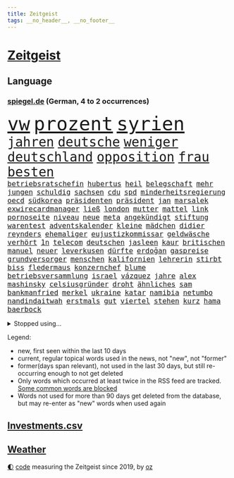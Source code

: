 ```yaml
---
title: Zeitgeist
tags: __no_header__, __no_footer__
---
```


# [Zeitgeist](https://oliz.io/zeitgeist/)

## Language

<h3><a href="https://www.spiegel.de" target="_blank">spiegel.de</a> (German, 4 to 2 occurrences)</h3>
<p style="font-family:monospace">
<span style="font-size:32pt"><a href="news_links.html#vw" class="current">vw</a></span>
<span style="font-size:32pt"><a href="news_links.html#prozent" class="current">prozent</a></span>
<span style="font-size:32pt"><a href="news_links.html#syrien" class="current">syrien</a></span>
<br>
<span style="font-size:22pt"><a href="news_links.html#jahren" class="current">jahren</a></span>
<span style="font-size:22pt"><a href="news_links.html#deutsche" class="current">deutsche</a></span>
<span style="font-size:22pt"><a href="news_links.html#weniger" class="current">weniger</a></span>
<span style="font-size:22pt"><a href="news_links.html#deutschland" class="current">deutschland</a></span>
<span style="font-size:22pt"><a href="news_links.html#opposition" class="current">opposition</a></span>
<span style="font-size:22pt"><a href="news_links.html#frau" class="current">frau</a></span>
<span style="font-size:22pt"><a href="news_links.html#besten" class="current">besten</a></span>
<br>
<span style="font-size:12pt"><a href="news_links.html#betriebsratschefin" class="current">betriebsratschefin</a></span>
<span style="font-size:12pt"><a href="news_links.html#hubertus" class="current">hubertus</a></span>
<span style="font-size:12pt"><a href="news_links.html#heil" class="current">heil</a></span>
<span style="font-size:12pt"><a href="news_links.html#belegschaft" class="current">belegschaft</a></span>
<span style="font-size:12pt"><a href="news_links.html#mehr" class="current">mehr</a></span>
<span style="font-size:12pt"><a href="news_links.html#jungen" class="current">jungen</a></span>
<span style="font-size:12pt"><a href="news_links.html#schuldig" class="current">schuldig</a></span>
<span style="font-size:12pt"><a href="news_links.html#sachsen" class="current">sachsen</a></span>
<span style="font-size:12pt"><a href="news_links.html#cdu" class="current">cdu</a></span>
<span style="font-size:12pt"><a href="news_links.html#spd" class="current">spd</a></span>
<span style="font-size:12pt"><a href="news_links.html#minderheitsregierung" class="current">minderheitsregierung</a></span>
<span style="font-size:12pt"><a href="news_links.html#oecd" class="current">oecd</a></span>
<span style="font-size:12pt"><a href="news_links.html#südkorea" class="current">südkorea</a></span>
<span style="font-size:12pt"><a href="news_links.html#präsidenten" class="current">präsidenten</a></span>
<span style="font-size:12pt"><a href="news_links.html#präsident" class="current">präsident</a></span>
<span style="font-size:12pt"><a href="news_links.html#jan" class="current">jan</a></span>
<span style="font-size:12pt"><a href="news_links.html#marsalek" class="new">marsalek</a></span>
<span style="font-size:12pt"><a href="news_links.html#exwirecardmanager" class="new">exwirecardmanager</a></span>
<span style="font-size:12pt"><a href="news_links.html#ließ" class="current">ließ</a></span>
<span style="font-size:12pt"><a href="news_links.html#london" class="current">london</a></span>
<span style="font-size:12pt"><a href="news_links.html#mutter" class="current">mutter</a></span>
<span style="font-size:12pt"><a href="news_links.html#mattel" class="new">mattel</a></span>
<span style="font-size:12pt"><a href="news_links.html#link" class="new">link</a></span>
<span style="font-size:12pt"><a href="news_links.html#pornoseite" class="current">pornoseite</a></span>
<span style="font-size:12pt"><a href="news_links.html#niveau" class="current">niveau</a></span>
<span style="font-size:12pt"><a href="news_links.html#neue" class="current">neue</a></span>
<span style="font-size:12pt"><a href="news_links.html#meta" class="current">meta</a></span>
<span style="font-size:12pt"><a href="news_links.html#angekündigt" class="current">angekündigt</a></span>
<span style="font-size:12pt"><a href="news_links.html#stiftung" class="current">stiftung</a></span>
<span style="font-size:12pt"><a href="news_links.html#warentest" class="current">warentest</a></span>
<span style="font-size:12pt"><a href="news_links.html#adventskalender" class="current">adventskalender</a></span>
<span style="font-size:12pt"><a href="news_links.html#kleine" class="current">kleine</a></span>
<span style="font-size:12pt"><a href="news_links.html#mädchen" class="current">mädchen</a></span>
<span style="font-size:12pt"><a href="news_links.html#didier" class="new">didier</a></span>
<span style="font-size:12pt"><a href="news_links.html#reynders" class="new">reynders</a></span>
<span style="font-size:12pt"><a href="news_links.html#ehemaliger" class="current">ehemaliger</a></span>
<span style="font-size:12pt"><a href="news_links.html#eujustizkommissar" class="new">eujustizkommissar</a></span>
<span style="font-size:12pt"><a href="news_links.html#geldwäsche" class="current">geldwäsche</a></span>
<span style="font-size:12pt"><a href="news_links.html#verhört" class="current">verhört</a></span>
<span style="font-size:12pt"><a href="news_links.html#1n" class="new">1n</a></span>
<span style="font-size:12pt"><a href="news_links.html#telecom" class="new">telecom</a></span>
<span style="font-size:12pt"><a href="news_links.html#deutschen" class="current">deutschen</a></span>
<span style="font-size:12pt"><a href="news_links.html#jasleen" class="new">jasleen</a></span>
<span style="font-size:12pt"><a href="news_links.html#kaur" class="new">kaur</a></span>
<span style="font-size:12pt"><a href="news_links.html#britischen" class="current">britischen</a></span>
<span style="font-size:12pt"><a href="news_links.html#manuel" class="current">manuel</a></span>
<span style="font-size:12pt"><a href="news_links.html#neuer" class="current">neuer</a></span>
<span style="font-size:12pt"><a href="news_links.html#leverkusen" class="current">leverkusen</a></span>
<span style="font-size:12pt"><a href="news_links.html#dürfte" class="current">dürfte</a></span>
<span style="font-size:12pt"><a href="news_links.html#erdoğan" class="current">erdoğan</a></span>
<span style="font-size:12pt"><a href="news_links.html#gaspreise" class="new">gaspreise</a></span>
<span style="font-size:12pt"><a href="news_links.html#grundversorger" class="new">grundversorger</a></span>
<span style="font-size:12pt"><a href="news_links.html#menschen" class="current">menschen</a></span>
<span style="font-size:12pt"><a href="news_links.html#kalifornien" class="current">kalifornien</a></span>
<span style="font-size:12pt"><a href="news_links.html#lehrerin" class="current">lehrerin</a></span>
<span style="font-size:12pt"><a href="news_links.html#stirbt" class="current">stirbt</a></span>
<span style="font-size:12pt"><a href="news_links.html#biss" class="current">biss</a></span>
<span style="font-size:12pt"><a href="news_links.html#fledermaus" class="current">fledermaus</a></span>
<span style="font-size:12pt"><a href="news_links.html#konzernchef" class="current">konzernchef</a></span>
<span style="font-size:12pt"><a href="news_links.html#blume" class="current">blume</a></span>
<span style="font-size:12pt"><a href="news_links.html#betriebsversammlung" class="current">betriebsversammlung</a></span>
<span style="font-size:12pt"><a href="news_links.html#israel" class="current">israel</a></span>
<span style="font-size:12pt"><a href="news_links.html#vázquez" class="new">vázquez</a></span>
<span style="font-size:12pt"><a href="news_links.html#jahre" class="current">jahre</a></span>
<span style="font-size:12pt"><a href="news_links.html#alex" class="current">alex</a></span>
<span style="font-size:12pt"><a href="news_links.html#mashinsky" class="new">mashinsky</a></span>
<span style="font-size:12pt"><a href="news_links.html#celsiusgründer" class="new">celsiusgründer</a></span>
<span style="font-size:12pt"><a href="news_links.html#droht" class="current">droht</a></span>
<span style="font-size:12pt"><a href="news_links.html#ähnliches" class="current">ähnliches</a></span>
<span style="font-size:12pt"><a href="news_links.html#sam" class="current">sam</a></span>
<span style="font-size:12pt"><a href="news_links.html#bankmanfried" class="new">bankmanfried</a></span>
<span style="font-size:12pt"><a href="news_links.html#merkel" class="current">merkel</a></span>
<span style="font-size:12pt"><a href="news_links.html#ukraine" class="current">ukraine</a></span>
<span style="font-size:12pt"><a href="news_links.html#katar" class="current">katar</a></span>
<span style="font-size:12pt"><a href="news_links.html#namibia" class="current">namibia</a></span>
<span style="font-size:12pt"><a href="news_links.html#netumbo" class="new">netumbo</a></span>
<span style="font-size:12pt"><a href="news_links.html#nandindaitwah" class="new">nandindaitwah</a></span>
<span style="font-size:12pt"><a href="news_links.html#erstmals" class="current">erstmals</a></span>
<span style="font-size:12pt"><a href="news_links.html#gut" class="current">gut</a></span>
<span style="font-size:12pt"><a href="news_links.html#viertel" class="current">viertel</a></span>
<span style="font-size:12pt"><a href="news_links.html#stehen" class="current">stehen</a></span>
<span style="font-size:12pt"><a href="news_links.html#kurz" class="current">kurz</a></span>
<span style="font-size:12pt"><a href="news_links.html#hama" class="current">hama</a></span>
<span style="font-size:12pt"><a href="news_links.html#baerbock" class="current">baerbock</a></span>
</p>
<details>
<summary>Stopped using...</summary>
<p class="former" style="font-size:12pt">
lebensmittel(1504) andreas(1503) helfer(1503) april(1502) corona(1502) pressekonferenz(1502) willen(1502) zahlt(1502) covid(1501) eröffnet(1501) software(1501) überall(1501) bahnhof(1500) flugzeuge(1500) schießt(1500) 19(1499) begründung(1499) bidens(1499) bruder(1499) bundesländern(1499) erklärung(1499) hubschrauber(1499) waffe(1499) welle(1499) angeblichen(1498) dauern(1498) mittelmeer(1498) rest(1498) anspruch(1497) oberste(1497) verschoben(1497) anne(1496) entwicklungen(1496) george(1496) welchem(1496) öffnen(1496) 12(1495) erkennen(1495) hoher(1495) lösung(1495) planen(1495) street(1495) super(1495) zurzeit(1495) abstand(1494) islamischen(1494) online(1494) portugal(1494) respekt(1494) 6(1493) anwälte(1493) endspiel(1493) entscheidend(1493) gelegt(1493) kündigte(1493) mordes(1493) tschechien(1493) umwelt(1493) bestätigen(1492) emmanuel(1492) fielen(1492) lehnen(1491) tötet(1491) verpassen(1491) zugelassen(1491) pflanzen(1490) debakel(1489) meint(1489) tatverdächtigen(1489) tonnen(1489) bestehen(1488) überholt(1487) wälder(1486) einreise(1485) geschäftsführer(1485) herr(1485) nerven(1485) empfängt(1483) toter(1483) jüngere(1482) gesamten(1481) zurückgegangen(1479) politikerin(1478) geprägt(1477) gang(1476) orten(1474) schrecken(1473) skeptisch(1473) pleite(1470) provoziert(1468) möglichkeiten(1467) vermisste(1467) verständnis(1467) thüringer(1463) teuren(1444) maschinen(1433) berichtete(1410) expräsidenten(1378) josef(1357) long(1323) gebeten(1319) krieges(1281) abgegeben(1273) videoaufnahmen(1258) müll(1255) kolumbien(1253) kleidung(1246) verbunden(1217) world(1168) hawaii(1163) worum(1146) grünenpolitiker(1128) halbes(1125) gestört(1101) otto(1089) seltene(1079) loch(1073) verletzung(1070) hochzeit(1050) spektakel(1043) inhalte(1041) gerichte(1032) entführung(1026) helikopter(1022) lohnen(1018) 2014(1016) emotionalen(1013) überzeugung(1013) nebenbei(983) brandenburger(979) empfang(979) iranische(965) niedersächsischen(963) humor(949) wall(947) schwarzes(939) heiß(935) ulrich(894) gegenwart(884) nationale(882) setzten(878) schwimmen(875) wozu(875) lena(874) verstoßen(871) entfernen(862) verzeichnet(862) zurückhaltung(846) chinesen(844) subventionen(840) professor(826) wünsche(825) entkommen(824) kündigung(807) eingriff(780) begegnung(778) grenzgebiet(777) 300000(766) alice(756) parallel(750) spion(737) böhmermann(734) flugabwehr(733) wirtschaftliche(728) einstige(727) liberale(723) angriffs(720) steigern(711) größeren(705) überschritten(699) tauchte(697) reichsbürger(695) pokal(686) heimische(685) umstrittener(682) fahnder(681) leistungen(671) ricarda(670) springen(669) baden(660) verschleppt(657) gravierende(656) freiwillige(655) bvb(651) kläger(650) panik(641) dfbpokal(639) uhren(630) basketball(627) wurzeln(626) 15jähriger(625) ausflug(624) hamilton(624) lewis(624) duisburg(620) björn(611) höcke(611) lübeck(600) parlamentswahlen(597) diplomatische(595) 13jährige(584) bar(581) gesundheitlichen(579) erforscht(569) durften(568) court(567) fisch(566) berühmtesten(559) diebstahl(559) vergeltung(558) zürich(555) spektakulär(553) rechtsextremismus(551) inhaftierte(550) florenz(548) zoll(547) iphones(546) prime(541) mahnen(538) widerstands(522) steve(514) interessiert(508) milliardenschweren(508) vorlegen(506) entpuppt(483) bewaffnete(482) nördlich(482) politikerinnen(482) zeitgleich(480) unterscheiden(479) margot(473) belohnt(472) geprüft(471) gedreht(470) stoppte(463) betriebe(462) überqueren(454) schach(451) negative(448) rtl(445) rucksack(442) tvsender(438) vorgang(429) anläuft(428) streaminganbietern(428) qualifikation(425) verspottet(425) gastronomie(422) getöteter(416) verdrängt(416) 1994(414) baute(410) gerechnet(404) unternehmens(401) tabellenführung(398) wilde(393) attentat(390) charkiw(390) kriegen(390) neukölln(389) stimmte(389) achtzigerjahre(384) wild(382) hasst(379) raab(378) geräumt(377) enthält(375) positioniert(374) großvater(373) mangelt(372) arbeitsrecht(368) erkannt(368) perry(366) stellten(366) strengen(366) aufzeichnungen(364) erfolgsserie(364) wisconsin(362) haftstrafen(356) siegerin(353) jacob(352) einverstanden(350) ruanda(349) verhelfen(349) robbie(348) stoffe(342) kriegsschiffe(338) stuttgarter(336) buchempfehlungen(335) positives(335) befand(334) besitzen(334) mindestlohn(334) falle(332) omas(330) zurückgewiesen(328) alkoholkonsum(327) frühzeitig(326) stürmt(326) schimpft(324) behandlung(323) schritte(323) gebrannt(322) schwarzgrün(321) athen(320) bezeichnete(318) hansa(318) rammte(318) nvidia(316) bill(315) erholt(313) kreise(313) könige(313) normalerweise(312) christina(311) b(310) begegnen(310) emobilität(306) wassermassen(306) rast(303) kinos(298) kindheit(297) darsteller(296) ball(290) gratuliert(289) milch(288) reichsten(288) gespendet(287) contest(286) eurovision(286) aufgespürt(285) macher(284) ismail(283) nackte(281) erobert(280) konflikts(280) albion(279) riefen(279) schwein(277) brot(275) usflugzeugbauer(275) häusern(274) sportlichen(273) fragte(269) verzögern(269) 450(267) polizeibeamte(267) schätzt(267) ungarische(267) regenfällen(266) rasch(265) starkoch(263) obst(262) regimes(261) riesiger(261) geheimdiensten(260) rechtslage(260) sohns(260) wahlkampfveranstaltung(260) großvaters(259) oberhausen(258) tvshow(258) übertrieben(258) betrunken(255) reklamiert(255) silber(254) tasche(254) klettert(253) erfüllung(252) unangenehme(252) klagte(250) gleiche(249) ehen(248) eingestochen(248) dublin(245) staatspräsident(245) erdrutsche(244) flugzeugbauer(244) arbeitsbedingungen(243) spitzenkandidat(242) zucker(241) gelsenkirchen(237) tue(237) netzwerken(236) vorschriften(236) fastfoodkette(233) verdächtig(233) boss(232) schöne(232) infos(230) noah(229) vegane(229) bestanden(228) katja(228) dämpft(227) trümmer(227) wade(227) locker(225) wehrmacht(225) gesellschaftlichen(223) gesprächskanäle(222) ressourcen(222) sozialer(221) elektromobilität(220) gesenkt(220) benutzt(219) schlimmsten(218) toren(217) bündnisse(216) lebenslanger(216) solingen(214) promis(213) steine(213) starkregen(212) bayerischer(211) vergeltungsschlag(211) verspielt(210) brighton(209) entschädigen(209) hove(209) abonnenten(208) luftschlag(207) außergewöhnliche(206) schwangere(205) stromnetz(205) dj(204) morgan(204) wahlkampfauftritt(203) angetreten(201) überflutet(201) kriselnden(200) shows(200) befanden(199) ewig(199) rekordwert(199) ideal(198) sportwissenschaftler(198) verbinden(197) flüchtlingslager(196) zellen(196) besuchte(195) freunden(193) meinungsfreiheit(193) likes(192) wandel(192) engagierte(191) entgegenzusetzen(190) späteren(190) überschwänglich(190) verbrecher(189) hathaway(188) arbeitslosigkeit(187) ego(187) prognosen(187) adams(186) anliegen(184) automaten(184) komme(184) reus(183) leclerc(182) durchbrechen(179) anspannung(178) faust(178) palästinensern(176) kanzlerschaft(175) schärferes(175) stiegen(175) überfluss(174) mächtig(173) scotland(173) yard(173) fernost(171) kaulitz(171) plünderungen(171) schulze(171) weltkriegs(171) klimawandels(170) auseinandersetzungen(169) erdrutschen(169) vergleichen(169) meisterin(168) hannes(167) sturzfluten(167) angespannte(166) tinder(166) zitiert(166) hansestadt(165) schenkte(165) militärmanöver(164) cornelius(163) dieckmann(163) ereignisse(163) hinrichten(163) kinshasa(163) salome(163) supreme(163) surabischwili(163) zelebriert(162) dresdner(161) ländlichen(161) vergeltungsangriff(161) gabe(160) kigenerierten(159) nbastar(159) basel(158) doppelspitze(158) papa(158) diebstahls(157) ross(157) sportgeschichte(157) wahltag(157) grenzwerte(156) vergaß(156) funk(155) koalitionen(155) kreative(155) lehnte(155) flüchteten(154) schwangerschaft(154) entgleisung(152) gefüllte(152) pita(152) love(151) retteten(151) erobern(150) normalen(150) tropensturm(150) fragwürdig(147) neuulm(147) opa(147) seltenen(147) sklerose(147) urlaubsziel(147) usmusiker(147) keir(146) verstärken(146) beraubt(145) klose(145) miroslav(145) aniston(144) big(144) donau(144) räuscher(143) volkes(143) wettkämpfen(143) grundsatzentscheidung(142) halter(142) parteigründerin(142) stach(141) bautzen(140) eugh(140) intelligence(140) sprangen(140) weidel(139) alkoholfahrt(137) lebe(136) überwiegend(136) bootsunglück(135) hogan(135) hulk(135) unausweichlich(135) zeichnen(134) baseball(133) mittelschicht(133) quote(133) ussoldaten(133) bekamen(131) inspiration(131) 39jähriger(130) drehten(130) ertrunken(130) geschäftsmodell(130) rico(130) wirbelsturm(130) erschüttern(127) männlich(127) überprüft(127) badenberg(125) militärexperte(125) verborgen(125) fahrerlaubnis(124) lacht(124) trip(124) ikonischen(123) kampfeinsätze(123) zugunsten(123) moniert(122) derzeitige(120) lindern(120) abbrechen(119) unantastbar(119) schwedische(118) verübt(118) orbáns(117) rekonstruiert(117) tribüne(117) gehoben(116) schiene(116) regierungsbildung(115) geurteilt(114) gewehr(114) modus(114) sparprogramm(114) anrichten(113) artenschutz(113) gruppierung(113) gletscher(112) hose(112) reuter(112) rivalin(112) feminismus(111) gepostet(111) postete(111) milwaukee(110) muhammad(110) zukommt(110) 130(109) entdeckungen(109) spiegelreporterin(109) routinen(108) verbandschef(108) wettert(108) erfurt(107) zwillinge(107) iron(106) theorie(106) knüpfen(105) ovations(105) riesig(105) sechster(105) standing(105) verließ(105) einzigartigen(104) elbe(104) lateinamerika(104) potenzielle(104) skepsis(104) wesen(104) kreta(103) suchmaschine(103) vandalismus(103) vizekandidaten(103) werft(103) 1995(102) britin(102) phil(102) bruce(101) herausfordert(101) malaika(101) mihambo(101) sportwelt(101) datum(100) kripo(100) schuldigen(100) usraketen(100) vertretern(100) zentrums(100) einigkeit(99) feiertagen(99) mittag(99) transformation(99) zone(99) finger(98) leichenfund(97) traditionelle(97) uspräsidentschaftskandidat(97) bagger(96) gefährt(96) hunderten(96) verfolgungsjagd(96) arnold(95) begleitern(95) geheimen(95) ludwig(95) scheiterten(95) anwältin(94) hey(94) idol(94) krankschreibung(94) spdaußenpolitiker(94) 2028(93) karlsruher(93) lka(93) umweltkatastrophe(93) bruchsal(92) nina(92) satiriker(92) 1241(91) aperol(91) verlegers(91) wolf(91) zweig(91) altbekannten(90) arbeitsbelastung(90) asiatischen(90) biologische(90) kommentaren(90) nationalstürmer(90) typisch(90) unterirdische(90) 1992(89) ausgeteilt(89) zeitreise(89) überdosis(89) achse(88) bevorstehen(88) ergangen(88) gleicht(88) japans(88) sergej(88) staatsoberhaupt(88) bassist(87) entlassungen(87) konkretisiert(87) konsens(87) armenviertel(86) chinesin(86) elizabeth(86) japanischer(86) verschwörung(86) englisch(85) gefangenen(85) lebzeiten(85) lichtblick(85) obdachlosigkeit(85) rätselt(85) terroranschlag(85) unterirdisch(85) verbannt(85) wellenreiten(85) freundinnen(84) sparpläne(84) vorliebe(84) wirksam(84) abgebaut(83) astronomie(83) aufwachsen(83) erschütterten(83) ortsbesuch(83) rätselhafter(83) kopfschmerzen(82) krisenregion(82) leichtathletin(82) modells(82) reiten(82) schönstem(82) trübsinn(82) unverhohlen(82) virtuelle(82) überraschen(82) allgemeinen(81) colin(81) farrell(81) intelligente(81) kapitol(81) mecklenburgvorpommerns(81) preisgekrönt(81) uspräsidentschaftskandidatin(81) diskutierten(80) entertainer(80) klemm(80) neumann(80) neutralität(80) nutzlos(80) ohrfeige(80) portugals(80) schlagartig(80) schlagersängerin(80) stahlsparte(80) straflager(80) substanzen(80) trumplager(80) wahlempfehlung(80) überrollt(80) enthüllung(79) ikea(79) lick(79) polizeikräfte(79) polizeischutz(79) schützenhilfe(79) zwangsweise(79) ausführlich(78) bakterien(78) eskalationen(78) käse(78) #metoo(77) ahmad(77) danny(77) heimdebüt(77) mutationen(77) propalästinademo(77) schuster(77) schwedischer(77) seil(77) stromverbrauch(77) 48jährige(76) anästhesist(76) imbiss(76) lande(76) vertagt(76) witze(76) böllern(75) dürr(75) explizit(75) allgemeine(74) eingewechselt(74) nachmittags(74) pakistanischen(74) revision(74) ss(74) thüringenwahl(74) verwandelt(74) betäubt(73) regensburger(73) skandierten(73) bauarbeiten(72) benötigen(72) bergungsarbeiten(72) lautstark(72) polnischer(72) rahmenbedingungen(72) standorte(72) unifil(72) befruchtung(71) bezwingt(71) emmerich(71) erfolgschancen(71) glücklosen(71) parteivorsitz(71) unwahrheiten(71) francis(70) frauenfeindlichkeit(70) klum(70) medizinisches(70) misogynie(70) altar(69) dihk(69) ironman(69) tsmc(69) unfairen(69) zimtschnecken(69) gesetzes(68) rühmt(68) schicksalswahl(68) unentschlossene(68) bildungssystems(67) coman(67) kingsley(67) krebserkrankung(67) schwanken(67) springsteen(67) up(67) verrückte(67) ampelpartnern(66) augsburger(66) brinkmann(66) impfen(66) intensiviert(66) nullerjahre(66) verbraucherzentrale(66) anlässlich(65) fremder(65) fällig(65) genutzten(65) hochverrats(65) meistermacher(65) taumelt(65) aufsichtsratschef(64) campingbus(64) hugo(64) militärjunta(64) cybertruck(63) meinungsbeitrag(63) taifun(63) verfügbaren(63) bundesrichter(62) festgenommene(62) legendären(62) nachlass(62) nehme(62) angestimmt(61) aufhört(61) berlinneukölln(61) burger(61) gebannt(61) gruppenvergewaltigung(61) kopfankopfrennen(61) krueger(61) patient(61) restauriert(61) ten(61) vwchef(61) alarmierten(60) bastelt(60) erfurter(60) festgehalten(60) morrissey(60) ricky(60) rock(60) elektrisiert(59) gläubiger(59) heilige(59) michigan(59) nahostpolitik(59) worklifebalance(59) beugt(58) größtem(58) kaufprämie(58) sommerhaus(58) faschisten(57) heimisch(57) lebensmittelpreise(57) madrids(57) wahlfälschung(57) wahrheiten(57) stimmzettel(56) yorks(56) freundlich(55) klingeln(55) lebensmittelchemiker(55) olivenöl(55) verdiente(55) wunden(55) ballon(54) distanzierte(54) esc(54) gespann(54) seinerseits(54) slam(54) supertaifun(54) hosen(53) nachweis(53) schätzen(53) wettanbieter(53) dgb(52) eliteeinheit(52) entsendung(52) härteren(52) messe(52) smartwatches(52) ermutigen(51) volkswagenkrise(51) wissenschaftlerin(51) finanzbranche(50) geklaute(50) monteiro(50) nebel(50) vielzahl(50) alien(49) bedürfnisse(49) bundesligasaison(49) doppelpack(49) eunutzer(49) flugsaurier(49) fossilien(49) grammygewinner(49) iserlohn(49) leidwesen(49) manipulationsvorwürfe(49) spiegelinterview(49) stichprobenartig(49) spaltet(48) vorhergesagt(48) 180000(47) liebesbrief(47) nepal(47) opferzahl(47) series(47) adrian(46) arbeitgebern(46) eichhörnchen(46) fluten(46) gutverdiener(46) laiendarsteller(46) nackten(46) quelle(46) shanghai(46) statue(46) strohe(46) unbarmherziger(46) elternzeit(45) entweder(45) halloweenparty(45) landespolitiker(45) myers(45) oligarchen(45) ragen(45) staatsgebiet(45) wahlkampfendspurt(45) clinton(44) halloweenkostüm(44) partieller(44) saisonsieg(44) vergebung(44) wow(44) zufriedener(44) zunahme(44) falschbehauptung(43) verstörte(43) winterreifen(43) 110(42) bühnen(42) demografische(42) erschrecken(42) exekutiert(42) helene(42) kinderlieder(42) lenken(42) mikrofon(42) nsdap(42) republikanern(42) ursprung(42) votieren(42) vwkrise(42) analysten(41) clark(41) ecuador(41) ehemaliges(41) heben(41) hillary(41) hobby(41) mitspielen(41) mutmaßlichem(41) roger(41) schauten(41) strandkörbe(41) verwundet(41) afc(40) besprüht(40) birmingham(40) dieb(40) freddy(40) gewinnwarnung(40) pendler(40) schuhe(40) unerlaubte(40) wahlkommission(40) wegzudenken(40) cure(39) einsatzorte(39) lehmann(39) vwkonzern(39) 30jährigen(38) bösen(38) freddie(38) grünenspitze(38) kräften(38) landstriche(38) malta(38) muslimische(38) playoffrunde(38) pragmatismus(38) straßburg(38) wettbewerbsfähigkeit(38) artenvielfalt(37) bundesverbrechen(37) expolizist(37) gemeinde(37) hasskommentare(37) inhalten(37) libanesischen(37) wahlkampfspenden(37) bezogen(36) bundespartei(36) gegentore(36) mlb(36) reichten(36) 19jährige(35) aktivismus(35) bundeswirtschaftsminister(35) chinageschäft(35) gefüllt(35) guterres(35) konsumieren(35) munitionsdepot(35) nachteil(35) ordnungsrufe(35) panisch(35) pickup(35) schalkes(35) schwaches(35) unogeneralsekretär(35) unruhig(35) zulasten(35) 1987(34) astronomen(34) ausgeweiteten(34) christiane(34) einreiseversuche(34) hochrangiges(34) ndr(34) coronainfektion(33) fußballweltmeister(33) geschäften(33) hilflos(33) kitool(33) maisfeld(33) pizzeria(33) rätselhaft(33) schmieden(33) djs(32) eindringlich(32) insolvenzverwalter(32) koalitionsgespräche(32) moers(32) raphael(32) sonderpreis(32) supermacht(32) arafat(31) aussterben(31) citys(31) flügel(31) freeman(31) ludwigshafener(31) pizza(31) stellantis(31) vwwerk(31) wettbewerbs(31) ehrlichkeit(30) exmitarbeiter(30) hörgeräte(30) klaut(30) prozessbeginn(30) saint(30) sisters(30) traditionellen(30) verweigert(30) winterzeit(30) zeitumstellung(30) augenlicht(29) dungeon(29) hirntumor(29) lernstress(29) tierarten(29) unattraktiver(29) zwecke(29) zwiebeln(29) 50jährige(28) downsyndrom(28) nebraska(28) patzt(28) verewigt(28) feiertag(27) generierte(27) herbstlichen(27) kabine(27) ohrwurm(27) tabellenspitze(27) örtlichen(27) motiviert(26) phoenix(26) semesterstart(26) suchergebnissen(26) wille(26) überzeugungen(26) beweismaterial(25) feinden(25) houston(25) marburgvirus(25) atomanlagen(24) ausblick(24) championsleaguesieger(24) gelockt(24) misshandlungen(24) 15gradziel(23) ausgleichen(23) gerätselt(23) mcdonald’s(23) mexikanischen(23) tanken(23) diskutierte(22) einflussnahme(22) horrorszenario(22) israellibanonkonflikt(22) menschenrechtsaktivistin(22) spirale(22) zusatzzölle(22) alleingänge(21) bamberg(21) beschuldigten(21) destabilisieren(21) ganderkesee(21) pilzsammler(21) siebenjährige(21) telefonischen(21) bewarb(20) eggert(20) erkrankten(20) fortan(20) größeres(20) insekten(20) kurskorrektur(20) rüstungsdeals(20) weltgemeinschaft(20) zerstörerische(20) ausziehen(19) blauhelmmission(19) cyberattacken(19) entsorgt(19) erzieher(19) fitnesstrend(19) folgenden(19) teig(19) satellitendaten(18) schwächelnde(18) unzählige(18) vampire(18) alan(17) alleinsein(17) aufgebrummt(17) blasel(17) boys(17) enormer(17) erinnerungskultur(17) irischen(17) jette(17) kriegswaffen(17) körperteile(17) life(17) nietzard(17) opel(17) schockierende(17) bessert(16) eintrag(16) euland(16) geschichtsbücher(16) jetzigen(16) müllteppich(16) naiv(16) neretva(16) opelmutter(16) priesterin(16) sancta(16) spohr(16) staudamm(16) trickserei(16) ungleichheit(16) unofriedenstruppe(16) unosoldaten(16) aberglaube(15) bestsellerautorin(15) rekordjagd(15) wovon(15) anzüglichen(14) atomuboote(14) bas(14) brother(14) bärbel(14) ferguson(14) promi(14) trommeln(14) zuwanderer(14) bargel(13) ebay(13) gazas(13) gesänge(13) kategorien(13) luftverschmutzung(13) scout(13) strukturellen(13) vicky(13) 22jähriger(12) fu(12) geschickteste(12) grippesaison(12) legales(12) mehrkosten(12) offizieller(12) umkrempeln(12) vierköpfige(12) zehen(12) stein(11) topverdiener(11) vergebens(11)
</p>
</details>
<p>Legend:
<ul>
<li><span class="new">new</span>, first seen within the last 10 days</li>
<li><span class="current">current</span>, regular topical words used in the news, not "new", not "former"</li>
<li><span class="former">former(days span relevant)</span>, not used in the last 30 days, but still re-occurring enough to not get deleted</li>
<li>Only words which occurred at least twice in the RSS feed are tracked. <a href="language/filters.py">Some common words are blocked</a></li>
<li>Words not used for more than 90 days get deleted from the database, but may re-enter as "new" words when used again</li>
</ul>
</p>

## [Investments](investments.html)[.csv](investments.csv)

## [Weather](weather.html)

<footer>
<a href="javascript:toggleTheme()" class="nav">🌓</a>
<a href="https://github.com/ooz/zeitgeist">code</a> measuring the Zeitgeist since 2019, by <a href="https://oliz.io">oz</a>
</footer>
